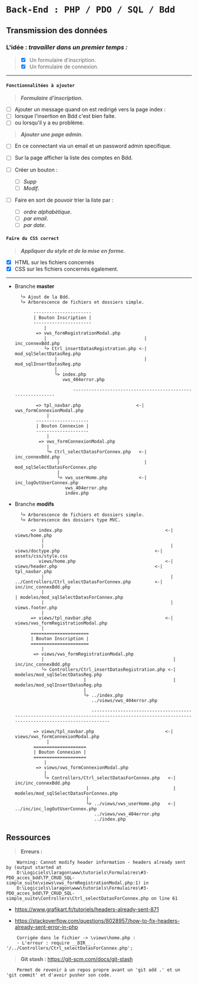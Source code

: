 # ```Back-End : PHP / PDO / SQL / Bdd```

## Transmission des données

### L'idée : _travailler dans un premier temps :_  

  > - [x] Un formulaire d'inscription.  
  > - [x] Un formulaire de connexion.

---

#### ```Fonctionnalitées à ajouter```

  > _**Formulaire d'inscription.**_

   - [ ] Ajouter un message quand on est redirigé vers la page index :
   - [ ] lorsque l'insertion en Bdd c'est bien faite.
   - [ ] ou lorsqu'il y a eu problème.  

  > _**Ajouter une page admin.**_

  - [ ] En ce connectant via un email et un password admin specifique.

  - [ ] Sur la page afficher la liste des comptes en Bdd.
  - [ ] Créer un bouton :
      - [ ] _Supp_
      - [ ] _Modif_.
  - [ ] Faire en sort de pouvoir trier la liste par :
      - [ ] _ordre alphabètique_.
      - [ ] _par email_.
      - [ ] _par date_.

#### ```Faire du CSS correct```

  >_**Appliquer du style et de la mise en forme.**_

  - [x] HTML sur les fichiers concernés
  - [x] CSS sur les fichiers concernés également.

  ---

- Branche **master**  

        └> Ajout de la Bdd.
        └> Arborescence de fichiers et dossiers simple.

             ----------------------
             | Bouton Inscription |
             ----------------------                
                 |
              => vws_formRegistrationModal.php
                 |                                     | inc_connexBdd.php
                 └> Ctrl_insertDatasRegistration.php <-| mod_sqlSelectDatasReg.php                                 
                     |                                 | mod_sqlInsertDatasReg.php
                     |
                     └> index.php
                        vws_404error.php

                            ------------------------------------------------------------                      

              => tpl_navbar.php                     <-| vws_formConnexionModal.php        
                  |
              --------------------              
              | Bouton Connexion |
              --------------------                 
                  |
               => vws_formConnexionModal.php
                  |
                  └> Ctrl_selectDatasForConnex.php   <-| inc_connexBdd.php
                      |                                | mod_sqlSelectDatasForConnex.php
                      |
                      └> vws_userHome.php            <-| inc_logOutUserConnex.php
                         vws_404error.php
                         index.php                         

- Branche **modifs**

        └> Arborescence de fichiers et dossiers simple.
        └> Arborescence des dossiers type MVC.  

            <> index.php                                       <-| views/home.php
                |
                |                                                | views/doctype.php                                    <-| assets/css/style.css
               views/home.php                                  <-| views/header.php                                     <-| tpl_navbar.php
                |                                                | ../Controllers/Ctrl_selectDatasForConnex.php         <-| inc/inc_connexBdd.php
                |                                                                                                         | modeles/mod_sqlSelectDatasForConnex.php                                            
                |                                                | views.footer.php 
                |
            => views/tpl_navbar.php                            <-| views/vws_formRegistrationModal.php
                |
            ======================
            | Bouton Inscription |
            ======================               
                |
             => views/vws_formRegistrationModal.php
                |                                                 | inc/inc_connexBdd.php
                └> Controllers/Ctrl_insertDatasRegistration.php <-| modeles/mod_sqlSelectDatasReg.php                                 
                                |                                 | modeles/mod_sqlInsertDatasReg.php
                                |
                                └> ../index.php
                                   ../views/vws_404error.php

                                   ---------------------------------------------------------------------------------------------------------------------------------------------

             => views/tpl_navbar.php                           <-| views/vws_formConnexionModal.php
                  |
             ====================              
             | Bouton Connexion |
             ====================
                 |
              => views/vws_formConnexionModal.php
                 |                                                
                 └> Controllers/Ctrl_selectDatasForConnex.php   <-| inc/inc_connexBdd.php
                                 |                                | modeles/mod_sqlSelectDatasForConnex.php                                                           
                                 |
                                 └> ../views/vws_userHome.php   <-| ../inc/inc_logOutUserConnex.php
                                    ../views/vws_404error.php
                                    ../index.php

## Ressources

> **Erreurs :**
```
    Warning: Cannot modify header information - headers already sent by (output started at  
    D:\Logiciels\laragon\www\tutoriels\Formulaires\#3-PDO_acces_bdd\TP_CRUD_SQL-simple_suite\views\vws_formRegistrationModal.php:1) in
    D:\Logiciels\laragon\www\tutoriels\Formulaires\#3-PDO_acces_bdd\TP_CRUD_SQL-simple_suite\Controllers\Ctrl_selectDatasForConnex.php on line 61
```

- https://www.grafikart.fr/tutoriels/headers-already-sent-871  

- https://stackoverflow.com/questions/8028957/how-to-fix-headers-already-sent-error-in-php  

```
    Corrigée dans le fichier -> \views\home.php :
    - L'erreur : require __DIR__ . '/../Controllers/Ctrl_selectDatasForConnex.php';
```

> **Git stash :** https://git-scm.com/docs/git-stash

```
    Permet de revenir à un repos propre avant un 'git add .' et un 'git commit' et d'avoir pusher son code.